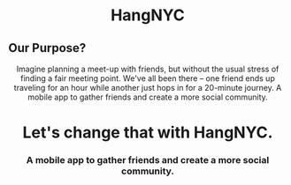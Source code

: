 <div>
    <h1  align="center" >HangNYC</h1>
</div>

## Our Purpose?

<p align="center">
Imagine planning a meet-up with friends, but without the usual stress of finding a fair meeting point. 
We've all been there – one friend ends up traveling for an hour while another just hops in for a 20-minute journey.
A mobile app to gather friends and create a more social community.
</p>

<div>
    <h1  align="center" >Let's change that with HangNYC.</h1>
</div>
<div>
    <h3  align="center" >A mobile app to gather friends and create a more social community.</h3>
</div>

